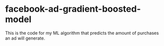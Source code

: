 # facebook-ad-gradient-boosted-model
This is the code for my ML algorithm that predicts the amount of purchases an ad will generate.
